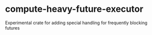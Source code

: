 # compute-heavy-future-executor
Experimental crate for adding special handling for frequently blocking futures
